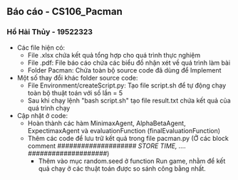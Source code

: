 ## Báo cáo - CS106_Pacman

### Hồ Hải Thủy - 19522323

- Các file hiện có:
  - File .xlsx chứa kết quả tổng hợp cho quá trình thực nghiệm
  - File .pdf: File báo cáo chứa các biểu đồ nhận xét về quá trình làm bài
  - Folder Pacman: Chứa toàn bộ source code đã dùng để Implement
- Một số thay đổi khác folder source code:
  - File Environment/createScript.py: Tạo file script.sh để tự động chạy toàn bộ thuật toán với số lần = 5
  - Sau khi chạy lệnh "bash script.sh" tạo file result.txt chứa kết quả của quá trình chạy
- Cập nhật ở code:
  - Hoàn thành các hàm MinimaxAgent, AlphaBetaAgent, ExpectimaxAgent và evaluationFunction (finalEvaluationFunction)
  - Thêm các code để lưu trữ kết quả trong file pacman.py (Ở các block comment *#################### STORE TIME, .... ####################*)
    - Thêm vào mục random.seed ở function Run game, nhằm để kết quả chạy ở các thuật toán được so sánh công bằng nhất.
